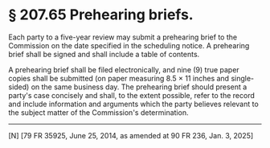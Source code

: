 # § 207.65   Prehearing briefs.

Each party to a five-year review may submit a prehearing brief to the Commission on the date specified in the scheduling notice. A prehearing brief shall be signed and shall include a table of contents.

 A prehearing brief shall be filed electronically, and nine (9) true paper copies shall be submitted (on paper measuring 8.5 × 11 inches and single-sided) on the same business day. The prehearing brief should present a party's case concisely and shall, to the extent possible, refer to the record and include information and arguments which the party believes relevant to the subject matter of the Commission's determination.



---

[N] [79 FR 35925, June 25, 2014, as amended at 90 FR 236, Jan. 3, 2025]




